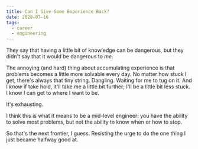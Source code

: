 ```yaml
---
title: Can I Give Some Experience Back?
date: 2020-07-16
tags:
  - career
  - engineering
---
```


They say that having a little bit of knowledge can be dangerous, but they didn't
say that it would be dangerous to _me_.

The annoying (and hard) thing about accumulating experience is that problems
becomes a little more solvable every day. No matter how stuck I get, there's always
that tiny string. Dangling. Waiting for me to tug on it. And I _know_ if take hold,
it'll take me a little bit further; I'll be a little bit less stuck. I know I can get
to where I want to be.

It's exhausting.

I think this is what it means to be a mid-level engineer: you have the ability to
solve most problems, but not the ability to know when or how to stop.

So that's the next frontier, I guess. Resisting the urge to do the one thing I
just became halfway good at.
